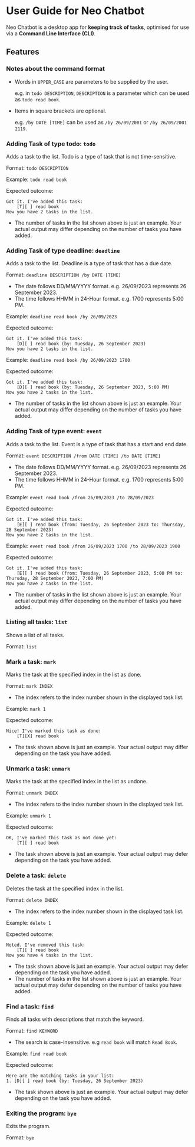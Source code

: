 # User Guide for Neo Chatbot

Neo Chatbot is a desktop app for **keeping track of tasks**, optimised for use via a **Command Line Interface (CLI)**.

## Features 
### Notes about the command format
- Words in `UPPER_CASE` are parameters to be supplied by the user.
  
    e.g. in `todo DESCRIPTION`, `DESCRIPTION` is a parameter which can be used as `todo read book`.  
- Items in square brackets are optional.

    e.g. `/by DATE [TIME]` can be used as `/by 26/09/2001` or `/by 26/09/2001 2119`.


### Adding Task of type **todo**: `todo`

Adds a task to the list. Todo is a type of task that is not time-sensitive.

Format: `todo DESCRIPTION`

Example: `todo read book`

Expected outcome: 
```
Got it. I've added this task:
    [T][ ] read book
Now you have 2 tasks in the list.
```

- The number of tasks in the list shown above is just an example. Your actual output may differ depending on the number of tasks you have added.

### Adding Task of type **deadline**: `deadline`

Adds a task to the list. Deadline is a type of task that has a due date.

Format: `deadline DESCRIPTION /by DATE [TIME]`

- The date follows DD/MM/YYYY format. e.g. 26/09/2023 represents 26 September 2023.
- The time follows HHMM in 24-Hour format. e.g. 1700 represents 5:00 PM.

Example: `deadline read book /by 26/09/2023`

Expected outcome:
```
Got it. I've added this task:
    [D][ ] read book (by: Tuesday, 26 September 2023)
Now you have 2 tasks in the list.
```

Example: `deadline read book /by 26/09/2023 1700`

Expected outcome:
```
Got it. I've added this task:
    [D][ ] read book (by: Tuesday, 26 September 2023, 5:00 PM)
Now you have 2 tasks in the list.
```
- The number of tasks in the list shown above is just an example. Your actual output may differ depending on the number of tasks you have added.

### Adding Task of type **event**: `event`

Adds a task to the list. Event is a type of task that has a start and end date.

Format: `event DESCRIPTION /from DATE [TIME] /to DATE [TIME]`

- The date follows DD/MM/YYYY format. e.g. 26/09/2023 represents 26 September 2023.
- The time follows HHMM in 24-Hour format. e.g. 1700 represents 5:00 PM.

Example: `event read book /from 26/09/2023 /to 28/09/2023`

Expected outcome:
```
Got it. I've added this task:
    [E][ ] read book (from: Tuesday, 26 September 2023 to: Thursday, 28 September 2023)
Now you have 2 tasks in the list.
```
Example: `event read book /from 26/09/2023 1700 /to 28/09/2023 1900`

Expected outcome:
```
Got it. I've added this task:
    [E][ ] read book (from: Tuesday, 26 September 2023, 5:00 PM to: Thursday, 28 September 2023, 7:00 PM)
Now you have 2 tasks in the list.
```
- The number of tasks in the list shown above is just an example. Your actual output may differ depending on the number of tasks you have added.

### Listing all tasks: `list`

Shows a list of all tasks.

Format: `list`

### Mark a task: `mark`

Marks the task at the specified index in the list as done.

Format: `mark INDEX`

- The index refers to the index number shown in the displayed task list.

Example: `mark 1`

Expected outcome:
```
Nice! I've marked this task as done:
    [T][X] read book
```
- The task shown above is just an example. Your actual output may differ depending on the task you have added.

### Unmark a task: `unmark`

Marks the task at the specified index in the list as undone.

Format: `unmark INDEX`

- The index refers to the index number shown in the displayed task list.

Example: `unmark 1`

Expected outcome:
```
OK, I've marked this task as not done yet:
    [T][ ] read book
```

- The task shown above is just an example. Your actual output may defer depending on the task you have added.

### Delete a task: `delete`

Deletes the task at the specified index in the list.

Format: `delete INDEX`

- The index refers to the index number shown in the displayed task list.

Example: `delete 1`

Expected outcome:
```
Noted. I've removed this task:
    [T][ ] read book
Now you have 4 tasks in the list.
```
- The task shown above is just an example. Your actual output may defer depending on the task you have added.
- The number of tasks in the list shown above is just an example. Your actual output may defer depending on the number of tasks you have added.

### Find a task: `find`

Finds all tasks with descriptions that match the keyword.

Format: `find KEYWORD`

- The search is case-insensitive. e.g `read book` will match `Read Book`.

Example: `find read book`

Expected outcome:
```
Here are the matching tasks in your list:
1. [D][ ] read book (by: Tuesday, 26 September 2023)
```
- The task shown above is just an example. Your actual output may defer depending on the task you have added.

### Exiting the program: `bye`

Exits the program.

Format: `bye`
